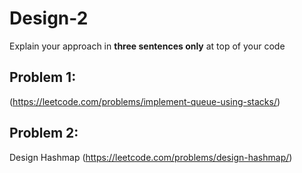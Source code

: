 # Design-2

Explain your approach in **three sentences only** at top of your code


## Problem 1: 
(https://leetcode.com/problems/implement-queue-using-stacks/)


## Problem 2:
Design Hashmap (https://leetcode.com/problems/design-hashmap/)




